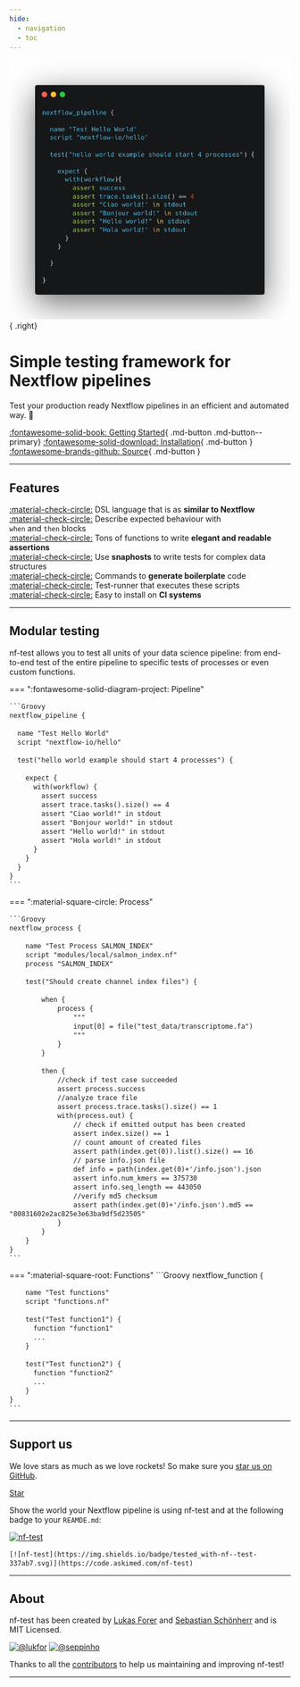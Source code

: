 ```yaml
---
hide:
  - navigation
  - toc 
---
```


![](assets/example.png){ .right}

# Simple testing framework for Nextflow pipelines


Test your production ready Nextflow pipelines in an efficient and automated way. 🚀


[:fontawesome-solid-book: Getting Started](docs/getting-started.md){ .md-button .md-button--primary} [:fontawesome-solid-download: Installation](installation.md){ .md-button } [:fontawesome-brands-github: Source](https://github.com/askimed/nf-test){ .md-button }

---

## Features

[:material-check-circle:]() DSL language that is as **similar to Nextflow** <br/>
[:material-check-circle:]() Describe expected behaviour with `when` and `then` blocks <br/>
[:material-check-circle:]() Tons of functions to write **elegant and readable assertions** <br/>
[:material-check-circle:]() Use **snaphosts** to write tests for complex data structures <br/>
[:material-check-circle:]() Commands to **generate boilerplate** code <br/>
[:material-check-circle:]() Test-runner that executes these scripts <br/>
[:material-check-circle:]() Easy to install on **CI systems** <br/>

---

## Modular testing

nf-test allows you to test all units of your data science pipeline: from end-to-end test of the entire pipeline to specific tests of processes or even custom functions.

=== ":fontawesome-solid-diagram-project: Pipeline"

    ```Groovy
    nextflow_pipeline {

      name "Test Hello World"
      script "nextflow-io/hello"

      test("hello world example should start 4 processes") {

        expect {
          with(workflow) {
            assert success
            assert trace.tasks().size() == 4
            assert "Ciao world!" in stdout
            assert "Bonjour world!" in stdout
            assert "Hello world!" in stdout
            assert "Hola world!" in stdout
          }
        }
      }
    }
    ```

=== ":material-square-circle: Process"

    ```Groovy
    nextflow_process {

        name "Test Process SALMON_INDEX"
        script "modules/local/salmon_index.nf"
        process "SALMON_INDEX"

        test("Should create channel index files") {

            when {
                process {
                    """
                    input[0] = file("test_data/transcriptome.fa")
                    """
                }
            }

            then {
                //check if test case succeeded
                assert process.success
                //analyze trace file
                assert process.trace.tasks().size() == 1
                with(process.out) {
                    // check if emitted output has been created
                    assert index.size() == 1
                    // count amount of created files
                    assert path(index.get(0)).list().size() == 16
                    // parse info.json file
                    def info = path(index.get(0)+'/info.json').json
                    assert info.num_kmers == 375730
                    assert info.seq_length == 443050
                    //verify md5 checksum
                    assert path(index.get(0)+'/info.json').md5 == "80831602e2ac825e3e63ba9df5d23505"
                }
            }
        }
    }
    ```

=== ":material-square-root: Functions"
    ```Groovy
    nextflow_function {

        name "Test functions"
        script "functions.nf"

        test("Test function1") {
          function "function1"
          ...
        }

        test("Test function2") {
          function "function2"
          ...
        }
    }
    ```

---

## Support us

We love stars as much as we love rockets! So make sure you [star us on GitHub](https://github.com/askimed/nf-test).

<!-- Place this tag where you want the button to render. -->
<a class="github-button" href="https://github.com/askimed/nf-test" data-icon="octicon-star" data-size="large" data-show-count="true" aria-label="Star askimed/nf-test on GitHub">Star</a>

Show the world your Nextflow pipeline is using nf-test and at the following badge to your `REAMDE.md`:

[![nf-test](https://img.shields.io/badge/tested_with-nf--test-337ab7.svg)](https://code.askimed.com/nf-test)

```
[![nf-test](https://img.shields.io/badge/tested_with-nf--test-337ab7.svg)](https://code.askimed.com/nf-test)
```

----

## About

nf-test has been created by [Lukas Forer](https://twitter.com/lukfor) and [Sebastian Schönherr](https://twitter.com/seppinho) and is MIT Licensed.


[![@lukfor](https://avatars.githubusercontent.com/u/210220?s=64&v=4)](https://github.com/lukfor)
[![@seppinho](https://avatars.githubusercontent.com/u/1942824?s=64&v=4)](https://github.com/seppinho)

Thanks to all the [contributors](about.md) to help us maintaining and improving nf-test!

---
